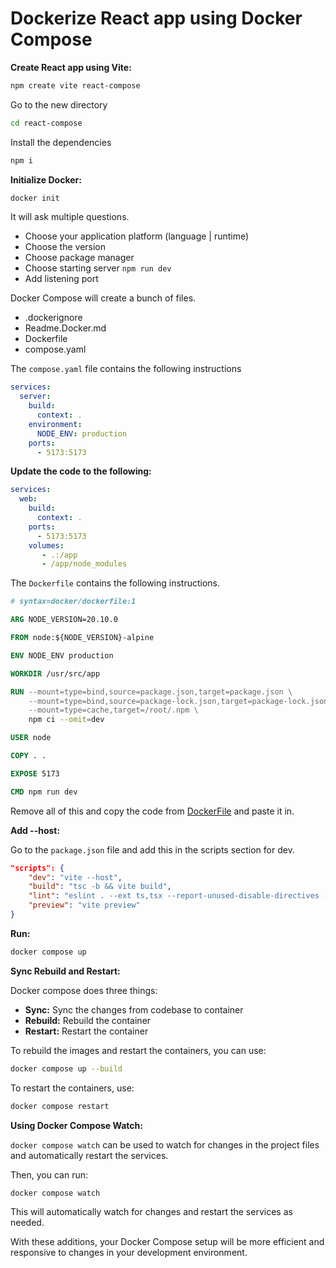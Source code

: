 # Dockerize React app using Docker Compose

**Create React app using Vite:**

```bash
npm create vite react-compose
```

Go to the new directory

```bash
cd react-compose
```

Install the dependencies

```bash
npm i
```

**Initialize Docker:**

```bash
docker init
```

It will ask multiple questions.

- Choose your application platform (language | runtime)
- Choose the version
- Choose package manager
- Choose starting server `npm run dev`
- Add listening port

Docker Compose will create a bunch of files.

- .dockerignore
- Readme.Docker.md
- Dockerfile
- compose.yaml

The `compose.yaml` file contains the following instructions

```yaml
services:
  server:
    build:
      context: .
    environment:
      NODE_ENV: production
    ports:
      - 5173:5173
```

**Update the code to the following:**

```yaml
services:
  web:
    build:
      context: .
    ports:
      - 5173:5173
    volumes:
       - .:/app
       - /app/node_modules
```

The `Dockerfile` contains the following instructions.

```Dockerfile
# syntax=docker/dockerfile:1

ARG NODE_VERSION=20.10.0

FROM node:${NODE_VERSION}-alpine

ENV NODE_ENV production

WORKDIR /usr/src/app

RUN --mount=type=bind,source=package.json,target=package.json \
    --mount=type=bind,source=package-lock.json,target=package-lock.json \
    --mount=type=cache,target=/root/.npm \
    npm ci --omit=dev

USER node

COPY . .

EXPOSE 5173

CMD npm run dev
```

Remove all of this and copy the code from [DockerFile](../../3-dockerize-react-app/react-docker/Dockerfile) and paste it in.

**Add --host:**

Go to the `package.json` file and add this in the scripts section for dev.

```json
"scripts": {
    "dev": "vite --host",
    "build": "tsc -b && vite build",
    "lint": "eslint . --ext ts,tsx --report-unused-disable-directives --max-warnings 0",
    "preview": "vite preview"
}
```

**Run:**

```bash
docker compose up
```

**Sync Rebuild and Restart:**

Docker compose does three things:

- **Sync:** Sync the changes from codebase to container
- **Rebuild:** Rebuild the container
- **Restart:** Restart the container

To rebuild the images and restart the containers, you can use:

```bash
docker compose up --build
```

To restart the containers, use:

```bash
docker compose restart
```

**Using Docker Compose Watch:**

`docker compose watch` can be used to watch for changes in the project files and automatically restart the services.

Then, you can run:

```bash
docker compose watch
```

This will automatically watch for changes and restart the services as needed.

With these additions, your Docker Compose setup will be more efficient and responsive to changes in your development environment.
